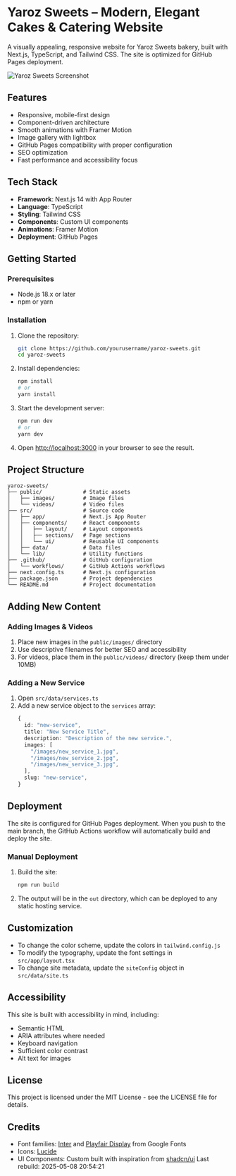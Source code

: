 # Yaroz Sweets – Modern, Elegant Cakes & Catering Website

A visually appealing, responsive website for Yaroz Sweets bakery, built with Next.js, TypeScript, and Tailwind CSS. The site is optimized for GitHub Pages deployment.

![Yaroz Sweets Screenshot](public/images/screenshot.jpg)

## Features

- Responsive, mobile-first design
- Component-driven architecture
- Smooth animations with Framer Motion
- Image gallery with lightbox
- GitHub Pages compatibility with proper configuration
- SEO optimization
- Fast performance and accessibility focus

## Tech Stack

- **Framework**: Next.js 14 with App Router
- **Language**: TypeScript
- **Styling**: Tailwind CSS
- **Components**: Custom UI components
- **Animations**: Framer Motion
- **Deployment**: GitHub Pages

## Getting Started

### Prerequisites

- Node.js 18.x or later
- npm or yarn

### Installation

1. Clone the repository:
   ```bash
   git clone https://github.com/yourusername/yaroz-sweets.git
   cd yaroz-sweets
   ```

2. Install dependencies:
   ```bash
   npm install
   # or
   yarn install
   ```

3. Start the development server:
   ```bash
   npm run dev
   # or
   yarn dev
   ```

4. Open [http://localhost:3000](http://localhost:3000) in your browser to see the result.

## Project Structure

```
yaroz-sweets/
├── public/             # Static assets
│   ├── images/         # Image files
│   └── videos/         # Video files
├── src/                # Source code
│   ├── app/            # Next.js App Router
│   ├── components/     # React components
│   │   ├── layout/     # Layout components
│   │   ├── sections/   # Page sections
│   │   └── ui/         # Reusable UI components
│   ├── data/           # Data files
│   └── lib/            # Utility functions
├── .github/            # GitHub configuration
│   └── workflows/      # GitHub Actions workflows
├── next.config.ts      # Next.js configuration
├── package.json        # Project dependencies
└── README.md           # Project documentation
```

## Adding New Content

### Adding Images & Videos

1. Place new images in the `public/images/` directory
2. Use descriptive filenames for better SEO and accessibility
3. For videos, place them in the `public/videos/` directory (keep them under 10MB)

### Adding a New Service

1. Open `src/data/services.ts`
2. Add a new service object to the `services` array:
   ```typescript
   {
     id: "new-service",
     title: "New Service Title",
     description: "Description of the new service.",
     images: [
       "/images/new_service_1.jpg",
       "/images/new_service_2.jpg",
       "/images/new_service_3.jpg",
     ],
     slug: "new-service",
   }
   ```

## Deployment

The site is configured for GitHub Pages deployment. When you push to the main branch, the GitHub Actions workflow will automatically build and deploy the site.

### Manual Deployment

1. Build the site:
   ```bash
   npm run build
   ```

2. The output will be in the `out` directory, which can be deployed to any static hosting service.

## Customization

- To change the color scheme, update the colors in `tailwind.config.js`
- To modify the typography, update the font settings in `src/app/layout.tsx`
- To change site metadata, update the `siteConfig` object in `src/data/site.ts`

## Accessibility

This site is built with accessibility in mind, including:
- Semantic HTML
- ARIA attributes where needed
- Keyboard navigation
- Sufficient color contrast
- Alt text for images

## License

This project is licensed under the MIT License - see the LICENSE file for details.

## Credits

- Font families: [Inter](https://fonts.google.com/specimen/Inter) and [Playfair Display](https://fonts.google.com/specimen/Playfair+Display) from Google Fonts
- Icons: [Lucide](https://lucide.dev/)
- UI Components: Custom built with inspiration from [shadcn/ui](https://ui.shadcn.com/)
Last rebuild: 2025-05-08 20:54:21
